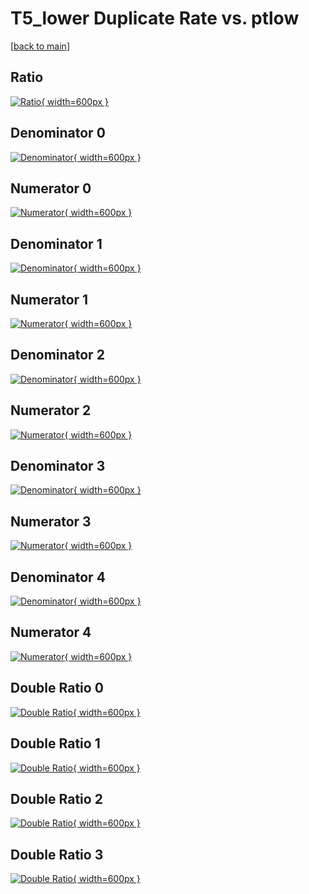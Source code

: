 # T5_lower Duplicate Rate vs. ptlow

[[back to main](./)]



## Ratio

[![Ratio](../mtv/var/T5_lower_duplrate_ptlow.png){ width=600px }](../mtv/var/T5_lower_duplrate_ptlow.pdf)

## Denominator 0

[![Denominator](../mtv/den/T5_lower_duplrate_ptlow_den0.png){ width=600px }](../mtv/den/T5_lower_duplrate_ptlow_den0.pdf)

## Numerator 0

[![Numerator](../mtv/num/T5_lower_duplrate_ptlow_num0.png){ width=600px }](../mtv/num/T5_lower_duplrate_ptlow_num0.pdf)

## Denominator 1

[![Denominator](../mtv/den/T5_lower_duplrate_ptlow_den1.png){ width=600px }](../mtv/den/T5_lower_duplrate_ptlow_den1.pdf)

## Numerator 1

[![Numerator](../mtv/num/T5_lower_duplrate_ptlow_num1.png){ width=600px }](../mtv/num/T5_lower_duplrate_ptlow_num1.pdf)

## Denominator 2

[![Denominator](../mtv/den/T5_lower_duplrate_ptlow_den2.png){ width=600px }](../mtv/den/T5_lower_duplrate_ptlow_den2.pdf)

## Numerator 2

[![Numerator](../mtv/num/T5_lower_duplrate_ptlow_num2.png){ width=600px }](../mtv/num/T5_lower_duplrate_ptlow_num2.pdf)

## Denominator 3

[![Denominator](../mtv/den/T5_lower_duplrate_ptlow_den3.png){ width=600px }](../mtv/den/T5_lower_duplrate_ptlow_den3.pdf)

## Numerator 3

[![Numerator](../mtv/num/T5_lower_duplrate_ptlow_num3.png){ width=600px }](../mtv/num/T5_lower_duplrate_ptlow_num3.pdf)

## Denominator 4

[![Denominator](../mtv/den/T5_lower_duplrate_ptlow_den4.png){ width=600px }](../mtv/den/T5_lower_duplrate_ptlow_den4.pdf)

## Numerator 4

[![Numerator](../mtv/num/T5_lower_duplrate_ptlow_num4.png){ width=600px }](../mtv/num/T5_lower_duplrate_ptlow_num4.pdf)

## Double Ratio 0

[![Double Ratio](../mtv/ratio/T5_lower_duplrate_ptlow_ratio0.png){ width=600px }](../mtv/ratio/T5_lower_duplrate_ptlow_ratio0.pdf)

## Double Ratio 1

[![Double Ratio](../mtv/ratio/T5_lower_duplrate_ptlow_ratio1.png){ width=600px }](../mtv/ratio/T5_lower_duplrate_ptlow_ratio1.pdf)

## Double Ratio 2

[![Double Ratio](../mtv/ratio/T5_lower_duplrate_ptlow_ratio2.png){ width=600px }](../mtv/ratio/T5_lower_duplrate_ptlow_ratio2.pdf)

## Double Ratio 3

[![Double Ratio](../mtv/ratio/T5_lower_duplrate_ptlow_ratio3.png){ width=600px }](../mtv/ratio/T5_lower_duplrate_ptlow_ratio3.pdf)

